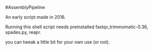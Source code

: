 #AssemblyPipeline

An early script made in 2016.

Running this shell script needs preinstalled fastqc,trimmomatic-0.36, spades.py, reapr.

you can tweak a little bit for your own use (or not).

